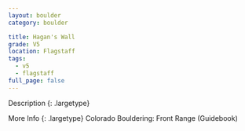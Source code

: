 ```yaml
---
layout: boulder
category: boulder

title: Hagan's Wall
grade: V5
location: Flagstaff
tags:
  - v5
  - flagstaff
full_page: false
---
```


Description
{: .largetype}


More Info
{: .largetype}
Colorado Bouldering: Front Range (Guidebook)
